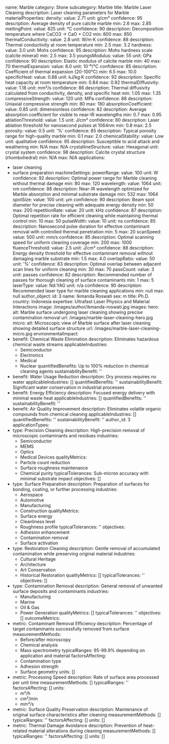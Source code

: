 name: Marble
category: Stone
subcategory: Marble
title: Marble Laser Cleaning
description: Laser cleaning parameters for Marble
materialProperties:
  density:
    value: 2.71
    unit: g/cm³
    confidence: 95
    description: Average density of pure calcite marble
    min: 2.6
    max: 2.85
  meltingPoint:
    value: 825
    unit: °C
    confidence: 90
    description: Decomposition temperature where CaCO3 → CaO + CO2
    min: 800
    max: 850
  thermalConductivity:
    value: 2.8
    unit: W/m·K
    confidence: 88
    description: Thermal conductivity at room temperature
    min: 2.5
    max: 3.2
  hardness:
    value: 3.0
    unit: Mohs
    confidence: 95
    description: Mohs hardness scale (calcite mineral)
    min: 2.5
    max: 3.5
  youngsModulus:
    value: 55
    unit: GPa
    confidence: 90
    description: Elastic modulus of calcite marble
    min: 40
    max: 70
  thermalExpansion:
    value: 8.0
    unit: 10⁻⁶/°C
    confidence: 85
    description: Coefficient of thermal expansion (20-100°C)
    min: 6.5
    max: 10.0
  specificHeat:
    value: 0.88
    unit: kJ/kg·K
    confidence: 92
    description: Specific heat capacity at room temperature
    min: 0.84
    max: 0.92
  thermalDiffusivity:
    value: 1.18
    unit: mm²/s
    confidence: 86
    description: Thermal diffusivity calculated from conductivity, density, and specific
      heat
    min: 1.05
    max: 1.35
  compressiveStrength:
    value: 120
    unit: MPa
    confidence: 88
    description: Uniaxial compressive strength
    min: 80
    max: 180
  absorptionCoefficient:
    value: 0.85
    unit: dimensionless
    confidence: 82
    description: Average absorption coefficient for visible to near-IR wavelengths
    min: 0.7
    max: 0.95
  ablationThreshold:
    value: 1.5
    unit: J/cm²
    confidence: 80
    description: Laser ablation threshold for nanosecond pulses at 1064nm
    min: 0.8
    max: 2.5
  porosity:
    value: 0.5
    unit: '%'
    confidence: 85
    description: Typical porosity range for high-quality marble
    min: 0.1
    max: 2.0
  chemicalStability:
    value: Low
    unit: qualitative
    confidence: 95
    description: Susceptible to acid attack and weathering
    min: N/A
    max: N/A
  crystallineStructure:
    value: Hexagonal
    unit: crystal system
    confidence: 98
    description: Calcite crystal structure (rhombohedral)
    min: N/A
    max: N/A
applications:
- laser cleaning
- surface preparation
machineSettings:
  powerRange:
    value: 100
    unit: W
    confidence: 92
    description: Optimal power range for Marble cleaning without thermal damage
    min: 80
    max: 120
  wavelength:
    value: 1064
    unit: nm
    confidence: 88
    description: Near-IR wavelength optimized for Marble absorption and minimal substrate
      damage
    min: 532
    max: 1064
  spotSize:
    value: 100
    unit: μm
    confidence: 90
    description: Beam spot diameter for precise cleaning with adequate energy density
    min: 50
    max: 200
  repetitionRate:
    value: 20
    unit: kHz
    confidence: 87
    description: Optimal repetition rate for efficient cleaning while maintaining
      thermal control
    min: 10
    max: 50
  pulseWidth:
    value: 10
    unit: ns
    confidence: 85
    description: Nanosecond pulse duration for effective contaminant removal with
      controlled thermal penetration
    min: 5
    max: 20
  scanSpeed:
    value: 500
    unit: mm/s
    confidence: 85
    description: Optimal scanning speed for uniform cleaning coverage
    min: 200
    max: 1000
  fluenceThreshold:
    value: 2.5
    unit: J/cm²
    confidence: 88
    description: Energy density threshold for effective contaminant removal without
      damaging marble substrate
    min: 1.5
    max: 4.0
  overlapRatio:
    value: 50
    unit: '%'
    confidence: 83
    description: Optimal overlap between adjacent scan lines for uniform cleaning
    min: 30
    max: 70
  passCount:
    value: 3
    unit: passes
    confidence: 82
    description: Recommended number of passes for thorough cleaning of surface contaminants
    min: 1
    max: 5
  laserType:
    value: Nd:YAG
    unit: n/a
    confidence: 90
    description: Recommended laser type for marble cleaning applications
    min: null
    max: null
author_object:
  id: 3
  name: Ikmanda Roswati
  sex: m
  title: Ph.D.
  country: Indonesia
  expertise: Ultrafast Laser Physics and Material Interactions
  image: /images/author/ikmanda-roswati.jpg
images:
  hero:
    alt: Marble surface undergoing laser cleaning showing precise contamination removal
    url: /images/marble-laser-cleaning-hero.jpg
  micro:
    alt: Microscopic view of Marble surface after laser cleaning showing detailed
      surface structure
    url: /images/marble-laser-cleaning-micro.jpg
environmentalImpact:
- benefit: Chemical Waste Elimination
  description: Eliminates hazardous chemical waste streams
  applicableIndustries:
  - Semiconductor
  - Electronics
  - Medical
  - Nuclear
  quantifiedBenefits: Up to 100% reduction in chemical cleaning agents
  sustainabilityBenefit: ''
- benefit: Water Usage Reduction
  description: Dry process requires no water
  applicableIndustries: []
  quantifiedBenefits: ''
  sustainabilityBenefit: Significant water conservation in industrial processes
- benefit: Energy Efficiency
  description: Focused energy delivery with minimal waste heat
  applicableIndustries: []
  quantifiedBenefits: ''
  sustainabilityBenefit: ''
- benefit: Air Quality Improvement
  description: Eliminates volatile organic compounds from chemical cleaning
  applicableIndustries: []
  quantifiedBenefits: ''
  sustainabilityBenefit: ''
author_id: 3
applicationTypes:
- type: Precision Cleaning
  description: High-precision removal of microscopic contaminants and residues
  industries:
  - Semiconductor
  - MEMS
  - Optics
  - Medical Devices
  qualityMetrics:
  - Particle count reduction
  - Surface roughness maintenance
  - Chemical purity
  typicalTolerances: Sub-micron accuracy with minimal substrate impact
  objectives: []
- type: Surface Preparation
  description: Preparation of surfaces for bonding, coating, or further processing
  industries:
  - Aerospace
  - Automotive
  - Manufacturing
  - Construction
  qualityMetrics:
  - Surface energy
  - Cleanliness level
  - Roughness profile
  typicalTolerances: ''
  objectives:
  - Adhesion enhancement
  - Contamination removal
  - Surface activation
- type: Restoration Cleaning
  description: Gentle removal of accumulated contamination while preserving original
    material
  industries:
  - Cultural Heritage
  - Architecture
  - Art Conservation
  - Historical Restoration
  qualityMetrics: []
  typicalTolerances: ''
  objectives: []
- type: Contamination Removal
  description: General removal of unwanted surface deposits and contaminants
  industries:
  - Manufacturing
  - Marine
  - Oil & Gas
  - Power Generation
  qualityMetrics: []
  typicalTolerances: ''
  objectives: []
outcomeMetrics:
- metric: Contaminant Removal Efficiency
  description: Percentage of target contaminants successfully removed from surface
  measurementMethods:
  - Before/after microscopy
  - Chemical analysis
  - Mass spectrometry
  typicalRanges: 95-99.9% depending on application and material
  factorsAffecting:
  - Contamination type
  - Adhesion strength
  - Surface geometry
  units: []
- metric: Processing Speed
  description: Rate of surface area processed per unit time
  measurementMethods: []
  typicalRanges: ''
  factorsAffecting: []
  units:
  - m²/h
  - cm²/min
  - mm²/s
- metric: Surface Quality Preservation
  description: Maintenance of original surface characteristics after cleaning
  measurementMethods: []
  typicalRanges: ''
  factorsAffecting: []
  units: []
- metric: Thermal Damage Avoidance
  description: Prevention of heat-related material alterations during cleaning
  measurementMethods: []
  typicalRanges: ''
  factorsAffecting: []
  units: []
